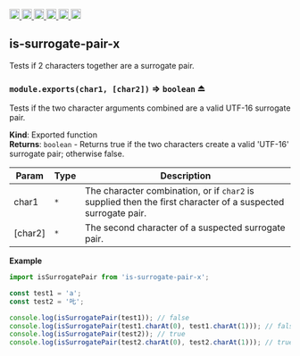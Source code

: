 <a
  href="https://travis-ci.org/Xotic750/is-surrogate-pair-x"
  title="Travis status">
<img
  src="https://travis-ci.org/Xotic750/is-surrogate-pair-x.svg?branch=master"
  alt="Travis status" height="18">
</a>
<a
  href="https://david-dm.org/Xotic750/is-surrogate-pair-x"
  title="Dependency status">
<img src="https://david-dm.org/Xotic750/is-surrogate-pair-x/status.svg"
  alt="Dependency status" height="18"/>
</a>
<a
  href="https://david-dm.org/Xotic750/is-surrogate-pair-x?type=dev"
  title="devDependency status">
<img src="https://david-dm.org/Xotic750/is-surrogate-pair-x/dev-status.svg"
  alt="devDependency status" height="18"/>
</a>
<a
  href="https://badge.fury.io/js/is-surrogate-pair-x"
  title="npm version">
<img src="https://badge.fury.io/js/is-surrogate-pair-x.svg"
  alt="npm version" height="18">
</a>
<a
  href="https://www.jsdelivr.com/package/npm/is-surrogate-pair-x"
  title="jsDelivr hits">
<img src="https://data.jsdelivr.com/v1/package/npm/is-surrogate-pair-x/badge?style=rounded"
  alt="jsDelivr hits" height="18">
</a>
<a
  href="https://bettercodehub.com/results/Xotic750/is-surrogate-pair-x"
  title="bettercodehub score">
<img src="https://bettercodehub.com/edge/badge/Xotic750/is-surrogate-pair-x?branch=master"
  alt="bettercodehub score" height="18">
</a>

<a name="module_is-surrogate-pair-x"></a>

## is-surrogate-pair-x

Tests if 2 characters together are a surrogate pair.

<a name="exp_module_is-surrogate-pair-x--module.exports"></a>

### `module.exports(char1, [char2])` ⇒ <code>boolean</code> ⏏

Tests if the two character arguments combined are a valid UTF-16
surrogate pair.

**Kind**: Exported function  
**Returns**: <code>boolean</code> - Returns true if the two characters create a valid
'UTF-16' surrogate pair; otherwise false.

| Param   | Type            | Description                                                                                                  |
| ------- | --------------- | ------------------------------------------------------------------------------------------------------------ |
| char1   | <code>\*</code> | The character combination, or if `char2` is supplied then the first character of a suspected surrogate pair. |
| [char2] | <code>\*</code> | The second character of a suspected surrogate pair.                                                          |

**Example**

```js
import isSurrogatePair from 'is-surrogate-pair-x';

const test1 = 'a';
const test2 = '𠮟';

console.log(isSurrogatePair(test1)); // false
console.log(isSurrogatePair(test1.charAt(0), test1.charAt(1))); // false
console.log(isSurrogatePair(test2)); // true
console.log(isSurrogatePair(test2.charAt(0), test2.charAt(1))); // true
```
